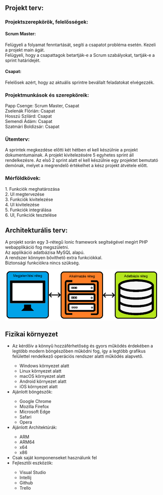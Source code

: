 <h2>Projekt terv:</h2>

<h3>Projektszerepkörök, felelősségek:</h3>
<h4>Scrum Master:</h4>
<p>Felügyeli a folyamat fenntartását, segíti a csapatot probléma esetén. Kezeli a projekt main ágát.<br>
Felügyeli, hogy a csapattagok betartják-e a Scrum szabályokat, tartják-e a sprint határidejét.</p>
<h4>Csapat:</h4>
<p>Felelősek azért, hogy az aktuális sprintre bevállalt feladatokat elvégezzék.</p>

<h3>Projektmunkások és szerepköreik:</h3>
<p>Papp Csenge: Scrum Master, Csapat<br>
Zselenák Flórián: Csapat<br>
Hosszú Szilárd: Csapat<br>
Semendi Ádám: Csapat<br>
Szatmári Boldizsár: Csapat</p>

<h3>Ütemterv:</h3>
<p>A sprintek megkezdése előtti két hétben el kell készülnie a projekt dokumentumainak. A projekt kivitelezésére 5 egyhetes sprint áll rendelkezésre. Az első 2 sprint alatt el kell készülnie egy projektet bemutató demónak, melyet a megrendelő értékelhet a kész projekt átvétele előtt.</p>

<h3>Mérföldkövek:</h3>
<p>1. Funkciók meghatározása<br>
2. UI megtervezése<br>
3. Funkciók kivitelezése<br>
4. UI kivitelezése<br>
5. Funkciók integrálása<br>
6. UI, Funkciók tesztelése</p>

<h2>Architekturális terv:</h2>
<p>A projekt során egy 3-rétegű Ionic framework segítségével megírt PHP webapplikáció fog megszületni.<br>
Az applikáció adatbázisa MySQL alapú.<br>
A rendszer könnyen bõvíthetõ extra funkciókkal.<br>
Biztonsági funkciókra nincs szükség.</p>

![Képernyőterv az weblapról Dark Mode-ban](resources/architectural_plan.png)

<h2>Fizikai környezet</h2>
<ul>
<li> Az kérdőív a könnyű hozzáférhetőség és gyors működés érdekében a legtöbb modern böngészőben működni fog, így a legtöbb grafikus felülettel rendelkező operációs rendszer alatti működés alapvető.</li>
<ul>
    <li>Windows környezet alatt</li>
    <li>Linux környezet alatt</li>
    <li>macOS környezet alatt</li>
    <li>Android környezet alatt</li>
    <li>iOS környezet alatt</li>
    </ul>
<li>Ajánlott böngészők:</li>
    <ul>
    <li>Google Chrome</li> 
    <li>Mozilla Firefox</li>
    <li>Microsoft Edge</li>
    <li>Safari</li>
    <li>Opera</li>
    </ul>
<li>Ajánlott Architektúrák:</li>
    <ul>
    <li>ARM</li> 
    <li>ARM64</li>
    <li>x64</li>
    <li>x86</li>
    </ul>
<li> Csak saját komponenseket használunk fel</li>
<li>Fejlesztői eszközök:</li>
<ul>
    <li>Visual Studio</li>
    <li>Intellij</li>
    <li>Github</li>
    <li>Trello</li>
    </ul>
</ul>